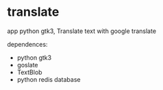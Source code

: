 # translate
app python gtk3, Translate text with google translate

dependences:
* python gtk3
* goslate
* TextBlob
* python redis database
